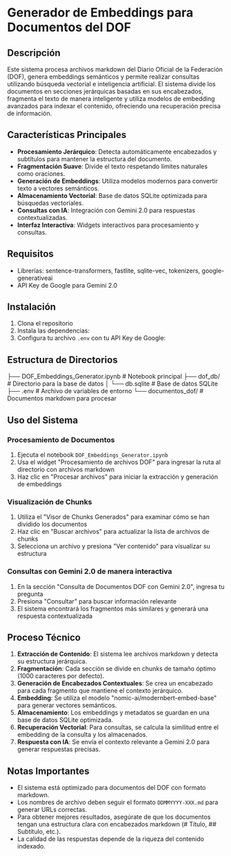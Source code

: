 # Generador de Embeddings para Documentos del DOF

## Descripción

Este sistema procesa archivos markdown del Diario Oficial de la Federación (DOF), genera embeddings semánticos y permite realizar consultas utilizando búsqueda vectorial e inteligencia artificial. El sistema divide los documentos en secciones jerárquicas basadas en sus encabezados, fragmenta el texto de manera inteligente y utiliza modelos de embedding avanzados para indexar el contenido, ofreciendo una recuperación precisa de información.

## Características Principales

- **Procesamiento Jerárquico**: Detecta automáticamente encabezados y subtítulos para mantener la estructura del documento.
- **Fragmentación Suave**: Divide el texto respetando límites naturales como oraciones.
- **Generación de Embeddings**: Utiliza modelos modernos para convertir texto a vectores semánticos.
- **Almacenamiento Vectorial**: Base de datos SQLite optimizada para búsquedas vectoriales.
- **Consultas con IA**: Integración con Gemini 2.0 para respuestas contextualizadas.
- **Interfaz Interactiva**: Widgets interactivos para procesamiento y consultas.

## Requisitos

- Librerías: sentence-transformers, fastlite, sqlite-vec, tokenizers, google-generativeai
- API Key de Google para Gemini 2.0

## Instalación

1. Clona el repositorio
2. Instala las dependencias:
3. Configura tu archivo `.env` con tu API Key de Google:


## Estructura de Directorios
├── DOF_Embeddings_Generator.ipynb # Notebook principal
├── dof_db/ # Directorio para la base de datos
│ └── db.sqlite # Base de datos SQLite
├── .env # Archivo de variables de entorno
└── documentos_dof/ # Documentos markdown para procesar


## Uso del Sistema

### Procesamiento de Documentos

1. Ejecuta el notebook `DOF_Embeddings_Generator.ipynb`
2. Usa el widget "Procesamiento de archivos DOF" para ingresar la ruta al directorio con archivos markdown
3. Haz clic en "Procesar archivos" para iniciar la extracción y generación de embeddings

### Visualización de Chunks

1. Utiliza el "Visor de Chunks Generados" para examinar cómo se han dividido los documentos
2. Haz clic en "Buscar archivos" para actualizar la lista de archivos de chunks
3. Selecciona un archivo y presiona "Ver contenido" para visualizar su estructura

### Consultas con Gemini 2.0 de manera interactiva

1. En la sección "Consulta de Documentos DOF con Gemini 2.0", ingresa tu pregunta
2. Presiona "Consultar" para buscar información relevante
3. El sistema encontrará los fragmentos más similares y generará una respuesta contextualizada

## Proceso Técnico

1. **Extracción de Contenido**: El sistema lee archivos markdown y detecta su estructura jerárquica.
2. **Fragmentación**: Cada sección se divide en chunks de tamaño óptimo (1000 caracteres por defecto).
3. **Generación de Encabezados Contextuales**: Se crea un encabezado para cada fragmento que mantiene el contexto jerárquico.
4. **Embedding**: Se utiliza el modelo "nomic-ai/modernbert-embed-base" para generar vectores semánticos.
5. **Almacenamiento**: Los embeddings y metadatos se guardan en una base de datos SQLite optimizada.
6. **Recuperación Vectorial**: Para consultas, se calcula la similitud entre el embedding de la consulta y los almacenados.
7. **Respuesta con IA**: Se envía el contexto relevante a Gemini 2.0 para generar respuestas precisas.

## Notas Importantes

- El sistema está optimizado para documentos del DOF con formato markdown.
- Los nombres de archivo deben seguir el formato `DDMMYYYY-XXX.md` para generar URLs correctas.
- Para obtener mejores resultados, asegúrate de que los documentos tengan una estructura clara con encabezados markdown (# Título, ## Subtítulo, etc.).
- La calidad de las respuestas depende de la riqueza del contenido indexado.
